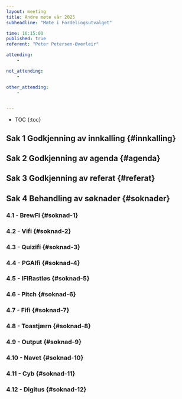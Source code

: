 ```yaml
---
layout: meeting
title: Andre møte vår 2025
subheadline: "Møte i Fordelingsutvalget"

time: 16:15:00
published: true
referent: "Peter Petersen-Øverleir"

attending:
    - 

not_attending:
    -

other_attending:
    -


---
```


* TOC
{:toc}


## Sak 1 Godkjenning av innkalling {#innkalling}
## Sak 2 Godkjenning av agenda {#agenda}
## Sak 3 Godkjenning av referat {#referat}
## Sak 4 Behandling av søknader {#soknader}
### 4.1 - BrewFi {#soknad-1}
### 4.2 - Vifi {#soknad-2}
### 4.3 - Quizifi {#soknad-3}
### 4.4 - PGAIfi {#soknad-4}
### 4.5 - IFIRastløs {#soknad-5}
### 4.6 - Pitch {#soknad-6}
### 4.7 - Fifi {#soknad-7}
### 4.8 - Toastjærn {#soknad-8}
### 4.9 - Output {#soknad-9}
### 4.10 - Navet {#soknad-10}
### 4.11 - Cyb {#soknad-11}
### 4.12 - Digitus {#soknad-12}
